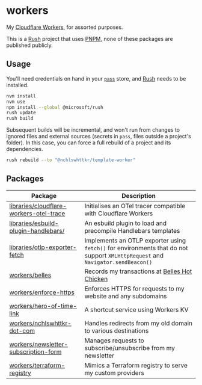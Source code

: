 <!-- TODO: Use Boom for error handling -->

# workers

My [Cloudflare Workers](https://workers.dev), for assorted purposes.

This is a [Rush](https://rushjs.io) project that uses [PNPM](https://pnpm.js.org/), none of these packages are published publicly.

## Usage

You'll need credentials on hand in your [`pass`](https://passwordstore.org/) store, and [Rush](https://rushjs.io/) needs to be installed.

```sh
nvm install
nvm use
npm install --global @microsoft/rush
rush update
rush build
```

Subsequent builds will be incremental, and won't run from changes to ignored files and external sources (secrets in `pass`, files outside a project's folder). In this case, you can force a full rebuild of a project and its dependencies.

```sh
rush rebuild --to "@nchlswhttkr/template-worker"
```

## Packages

| Package                                                                               | Description                                                                                                                    |
| ------------------------------------------------------------------------------------- | ------------------------------------------------------------------------------------------------------------------------------ |
| [libraries/cloudflare-workers-otel-trace](./libraries/cloudflare-workers-otel-trace/) | Initialises an OTel tracer compatible with Cloudflare Workers                                                                  |
| [libraries/esbuild-plugin-handlebars/](./libraries/esbuild-plugin-handlebars/)        | An esbuild plugin to load and precompile Handlebars templates                                                                  |
| [libraries/otlp-exporter-fetch](./libraries/otlp-exporter-fetch/)                     | Implements an OTLP exporter using `fetch()` for environments that do not support `XMLHttpRequest` and `Navigator.sendBeacon()` |
| [workers/belles](./workers/belles/)                                                   | Records my transactions at [Belles Hot Chicken](https://belleshotchicken.com/)                                                 |
| [workers/enforce-https](./workers/enforce-https/)                                     | Enforces HTTPS for requests to my website and any subdomains                                                                   |
| [workers/hero-of-time-link](./workers/hero-of-time-link/)                             | A shortcut service using Workers KV                                                                                            |
| [workers/nchlswhttkr-dot-com](./workers/nchlswhttkr-dot-com/)                         | Handles redirects from my old domain to various destinations                                                                   |
| [workers/newsletter-subscription-form](./workers/newsletter-subscription-form/)       | Manages requests to subscribe/unsubscribe from my newsletter                                                                   |
| [workers/terraform-registry](./workers/terraform-registry/)                           | Mimics a Terraform registry to serve my custom providers                                                                       |

<!-- bandcamp-embed-cors-proxy https://github.com/nchlswhttkr/workers/tree/5c6b3d25a38e52a68632987ce9ba8772a076a43a/workers/bandcamp-embed-cors-proxy -->

<!-- counter https://github.com/nchlswhttkr/workers/tree/5c6b3d25a38e52a68632987ce9ba8772a076a43a/workers/counter -->

<!-- experimental-golang-worker https://github.com/nchlswhttkr/workers/tree/5c6b3d25a38e52a68632987ce9ba8772a076a43a/workers/experimental-golang-worker -->

<!-- honeycomb-buildkite-events-consumer https://github.com/nchlswhttkr/workers/tree/9b85d88df9bd4a851cf0dc4f410ce5a6bdc14430/workers/honeycomb-buildkite-events-consumer -->

<!-- hugo-media-proxy https://github.com/nchlswhttkr/workers/tree/cee5e0eef392876a1c5e541cb4bd1166a9d438c4/workers/hugo-media-proxy -->

<!-- hugo-proxy https://github.com/nchlswhttkr/workers/tree/cee5e0eef392876a1c5e541cb4bd1166a9d438c4/workers/hugo-proxy -->

<!-- inject-env-loader https://github.com/nchlswhttkr/workers/tree/5c6b3d25a38e52a68632987ce9ba8772a076a43a/webpack/inject-env-loader -->

<!-- markdown-reader https://github.com/nchlswhttkr/workers/tree/5c6b3d25a38e52a68632987ce9ba8772a076a43a/workers/markdown-reader -->

<!-- rss-feeds https://github.com/nchlswhttkr/workers/tree/e02638fd69f0747b9187a4e0aecc3753a412e4d3/workers/rss-feeds -->
